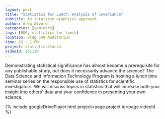 ```yaml
---
layout: post
title: "Statistics for Lunch: Analysis of Covariance"
subtitle: An intuitive graphical approach
author: Greg Alvord
categories: [seminars]
tags: [BUF, statistics for lunch]
location: Bldg 549 Auditorium
time: 12 - 1 PM
project: statistics4lunch
videoId: 161110
---
```


Demonstrating statistical significance has almost become a prerequisite for any publishable study, but does it necessarily advance the science? The Data Science and Information Technology Program is hosting a lunch time seminar series on the responsible use of statistics for scientific investigators. We will discuss topics in statistics that will increase both your insight into others' data and your confidence in presenting your own science.


{% include googleDrivePlayer.html project=page.project id=page.videoId %}
